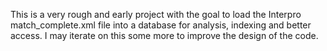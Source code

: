 This is a very rough and early project with the goal to load the Interpro match_complete.xml file into a database for analysis, indexing and better access. I may iterate on this some more to improve the design of the code.